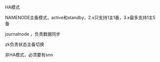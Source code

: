 
HA模式

NAMENODE主备模式，active和standby，2.x只支持1主1备，3.x最多支持1主5备

journalnode ，负责数据同步

zk负责状态主备切换


非HA模式，必须要有snn

